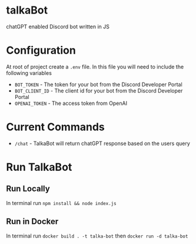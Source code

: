 # talkaBot
chatGPT enabled Discord bot written in JS

# Configuration
At root of project create a `.env` file. In this file you will need to include the following variables
- `BOT_TOKEN` - The token for your bot from the Discord Developer Portal
- `BOT_CLIENT_ID` - The client id for your bot from the Discord Developer Portal
- `OPENAI_TOKEN` - The access token from OpenAI

# Current Commands
- `/chat` - TalkaBot will return chatGPT response based on the users query

# Run TalkaBot

## Run Locally
In terminal run `npm install && node index.js`

## Run in Docker
In terminal run `docker build . -t talka-bot` then `docker run -d talka-bot`